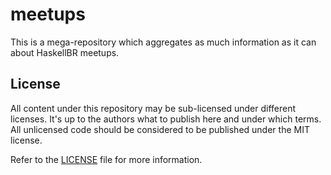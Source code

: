 # meetups
This is a mega-repository which aggregates as much information as it can about
HaskellBR meetups.

## License
All content under this repository may be sub-licensed under different licenses.
It's up to the authors what to publish here and under which terms. All
unlicensed code should be considered to be published under the MIT license.

Refer to the [LICENSE](/LICENSE) file for more information.
